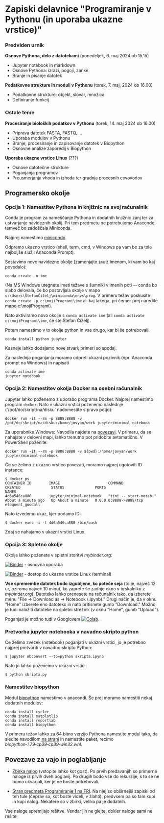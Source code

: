 # Zapiski delavnice "Programiranje v Pythonu (in uporaba ukazne vrstice)"

### Predviden urnik

**Osnove Pythona, delo z datotekami** (ponedeljek, 6. maj 2024 ob 15.15)

- Jupyter notebook in markdown
- Osnove Pythona: izrazi, pogoji, zanke
- Branje in pisanje datotek


**Podatkovne strukture in moduli v Pythonu** (torek, 7. maj, 2024 ob 16.00)

- Podatkovne strukture: objekt, slovar, množica
- Definiranje funkcij


### Ostale teme

**Procesiranje bioloških podatkov v Pythonu** (torek, 14. maj 2024 ob 16.00)

- Priprava datotek FASTA, FASTQ, …
- Uporaba modulov v Pythonu
- Branje, procesiranje in zapisovanje datotek v Biopython
- Osnovne analize zaporedij v Biopython


**Uporaba ukazne vrstice Linux** (???)

- Osnove datotečne strukture
- Poganjanja programov
- Preusmerjanja vhoda in izhoda ter gradnja procesnih cevovodov


## Programersko okolje


### Opcija 1: Namestitev Pythona in knjižnic na svoj računalnik

Conda je program za nameščanje Pythona in dodatnih knjižnic zanj ter za ustvarjanje navideznih okolij. Pri tem predmetu ne potrebujemo Anaconde, temveč bo zadoščala Miniconda.

Najprej namestimo [minicondo](https://docs.conda.io/en/latest/miniconda.html).

Odpremo ukazno vrstico (shell, term, cmd, v Windows pa vam bo za tole najboljše služil Anaconda Prompt).

Sestavimo novo navidezno okolje (zamenjajte `ime` z imenom, ki vam bo kaj povedalo):

```
conda create -n ime
```

(Na MS Windows utegnete imeti težave s šumniki v imenih poti -- conda bo slabo delovala, če bo postavljala okolje v mapo `c:\Users\ŠtefanČiželj\miniconda\envs\prog`. V primeru težav poskusite `conda create -p c:\mojiProgrami\ime` ali kaj takega, pri čemer prej naredite mapo c:\mojiProgrami).

Nato aktiviramo novo okolje s `conda activate ime` (ali `conda activate c:\mojiProgrami\ime`, če ste Štefan Čiželj).

Potem namestimo v to okolje python in vse drugo, kar bi še potrebovali.

```
conda install python jupyter
```

Kasneje lahko dodajamo nove stvari; primeri so spodaj.

Za naslednja poganjanja moramo odpreti ukazni pozivnik (npr. Anaconda prompt na Windows) in napisati

```
conda activate ime
jupyter notebook
```


### Opcija 2: Namestitev okolja Docker na osebni računalnik

Jupyter lahko poženemo z uporabo programa Docker. Najprej namestimo program `docker`. Nato v ukazni vrstici poženemo naslednje ('/pot/do/skript/na/disku' nadomestite s pravo potjo):

    docker run -it --rm -p 8888:8888 -v /pot/do/skript/na/disku:/home/jovyan/work jupyter/minimal-notebook

Za uporabnike Windows: Navodila najdete na [povezavi](https://docs.docker.com/docker-for-windows/). V primeru,
da se nahajate v delovni mapi, lahko trenutno pot pridobite avtomatično. V PowerShell poženite:

    docker run -it --rm -p 8888:8888 -v ${pwd}:/home/jovyan/work jupyter/minimal-notebook

Če se želimo z ukazno vrstico povezati, moramo najprej ugotoviti ID instance:

    $ docker ps
    CONTAINER ID        IMAGE                      COMMAND                  CREATED              STATUS              PORTS                    NAMES
    4d6a546ca880        jupyter/minimal-notebook   "tini -- start-noteb…"   About a minute ago   Up About a minute   0.0.0.0:8888->8888/tcp   eloquent_goodall

Nato izvedemo ukaz, kjer podamo ID:

    $ docker exec -i -t 4d6a546ca880 /bin/bash

Zdaj se nahajamo v ukazni vrstici Linux.

### Opcija 3: Spletno okolje

Okolje lahko poženete v spletni storitvi *mybinder.org*:

[![Binder](https://mybinder.org/badge_logo.svg)](https://mybinder.org/v2/gh/janezd/bio-python-ukazna/HEAD?urlpath=/tree/) - osnovna uporaba

[![Binder](https://mybinder.org/badge_logo.svg)](https://mybinder.org/v2/gh/janezd/bio-python-ukazna/master?urlpath=lab) - dostop do ukazne vrstice Linux (terminal)

**Vse spremembe datotek bodo izgubljene, ko poteče seja** (to je, največ 12 ur, oziroma največ 10 minut, ko zaprete še zadnje okno v brskalniku  z *mybinder.org*). Datoteko lahko prenesete na računalnik tako, da izberete menu "File -> Download as -> Notebook (.ipynb)." Drugi način je, da v oknu "Home" izberete eno datoteko in nato pritisnete gumb "Download." Možno je tudi naložiti datoteke na spletni strežnik (v oknu "Home", gumb "Upload").

Poganjati je možno tudi v Googlovem [![Colab](https://colab.research.google.com/assets/colab-badge.svg)](https://colab.research.google.com/github/janezd/bio-python-ukazna).

### Pretvorba jupyter notebooka v navadno skripto python

Če želimo zvezek (notebook) poganjati v ukazni vrstici, jo je potrebno najprej pretvoriti v navadno skripto Python:

    $ jupyter nbconvert --to=python skripta.ipynb

Nato jo lahko poženemo v ukazni vrstici:

    $ python skripta.py


### Namestitev biopython

Modul [biopython](http://biopython.org/wiki/Download) namestimo v anacondi. Še prej moramo namestiti nekaj dodatnih modulov:

    conda install cycler
    conda install matplotlib
    conda install reportlab
    conda install biopython

V primeru težav lahko za 64 bitno verzijo Pythona namestite modul tako, da sledite navodilom [na strani](http://www.lfd.uci.edu/%7Egohlke/pythonlibs/) in namestite paket, recimo *biopython‑1.79‑cp39‑cp39‑win32.whl*.


## Povezave za vajo in poglabljanje

- [Zbirka nalog](https://ucilnica.fri.uni-lj.si/mod/resource/view.php?id=7614) (vstopite lahko kot gost). Po prvih predavanjih so primerne naloge iz prvih dveh poglavij. Po drugih bodo vse do rekurzije; s to se ne bomo ukvarjali, ker je ne boste potrebovali.

- [Stran predmeta Programiranje 1 na FRI](https://ucilnica.fri.uni-lj.si/course/view.php?id=166). Na njej so obširnejši zapiski od teh tule (čeprav so, kot boste videli, v žlahti), predvsem pa so tam kupi in kupi nalog. Nekatere so v zbirki, veliko pa je dodatnih.

Vse naloge spremljajo rešitve. Vendar jih ne glejte, dokler naloge sami ne rešite!
